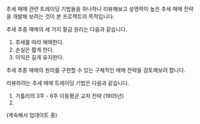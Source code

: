 추세 매매 관련 트레이딩 기법들을 하나하나 리뷰해보고 설명력이 높은 추세 매매 전략을 개발해 보려는 것이 본 프로젝트의 목적입니다.

추세 추종 매매의 세 가지 황금 원리는 다음과 같습니다.

1. 추세를 따라 매매한다.
2. 손실은 짧게 한다.
3. 이익은 길게 유지한다.

추세 추종 매매의 원리를 구현할 수 있는 구체적인 매매 전략을 검토해보려 합니다.

리뷰하려는 추세 매매 트레이딩 기법은 다음과 같습니다.

1. 가틀리의 3주 - 6주 이동평균 교차 전략 (1905년)
2. 

(계속해서 업데이트 중)